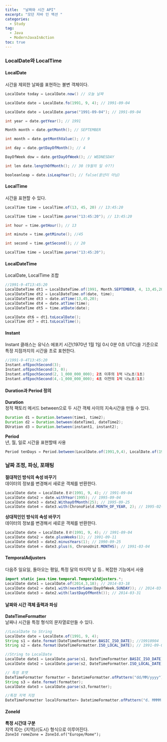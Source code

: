 ```yaml
---
title:  "날짜와 시간 API"
excerpt: "모던 자바 인 액션 "
categories:
  - Study
tag:
  - Java
  - ModernJavaInAction
toc: true
---
```


### LocalDate와 LocalTime


#### LocalDate
시간을 제외한 날짜를 표현하는 불변 객체이다.

``` java
LocalDate today = LocalDate.now() // 오늘 날짜

LocalDate date = LocalDate.fo(1991, 9, 4); // 1991-09-04

LocalDate date = LocalDate.parse("1991-09-04"); // 1991-09-04

int year = date.getYear(); // 1991

Month month = date.getMonth(); // SEPTEMBER

int month = date.getMonthValue(); // 9

int day = date.getDayOfMonth(); // 4

DayOfWeek dow = date.getDayOfWeek(); // WEDNESDAY

int len date.lengthOfMonth(); // 30 (9월의 일 수??)

booleanleap = date.isLeapYear(); // false(윤년이 아님)
```

#### LocalTime
시간을 표현할 수 있다.

``` java
LocalTime time = LocalTime.of(13, 45, 20) // 13:45:20

LocalTime time = LocalTime.parse("13:45:20"); // 13:45:20

int hour = time.getHour(); // 13

int minute = time.getMinute(); //45

int second = time.getSecond(); // 20

LocalTime time = LocalTime.parse("13:45:20");
```

#### LocalDateTime
LocalDate, LocalTime 조합

``` java
//1991-9-4T13:45:20
LocalDateTime dt1 = LocalDateTime.of(1991, Month.SEPTEMBER, 4, 13,45,20);
LocalDateTime dt2 = LocalDateTime.of(date, time);
LocalDateTime dt3 = date.atTime(13,45,20);
LocalDateTime dt4 = date.atTime(time);
LocalDateTime dt5 = time.atDate(date);

LocalDate dt6 = dt1.toLocalDate();
LocalTime dt7 = dt1.toLocalTime();
```

#### Instant
Instant 클래스는 유닉스 에포키 시간(1970년 1월 1일 0시 0분 0초 UTC)을 기준으로 특정 지점까지의 시간을 초로 표현한다.

``` java
//1991-9-4T13:45:20
Instant.ofEpochSecond(3);
Instant.ofEpochSecond(3, 0);
Instant.ofEpochSecond(2, 1_000_000_000); 2초 이후의 1억 나노초(1초)
Instant.ofEpochSecond(4,-1_000_000_000); 4초 이전의 1억 나노초(1초)
```

#### Duration과 Period 정의

**Duration**  
정적 팩토리 메서드 between으로 두 시간 객체 사이의 지속시간을 만들 수 있다.

``` java
Duration d1 = Duration.between(time1, time2); 
Duration d2 = Duration.between(dateTime1, dateTime2);
DUration d3 = Duration.between(instant1, instant2);
```

**Period**  
년, 월, 일로 시간을 표현할때 사용

``` java
Period tenDays = Period.between(LocalDate.of(1991,9,4), LocalDate.of(1991,9,14));
```

### 날짜 조정, 파싱, 포매팅

**절대적인 방식의 속성 바꾸기**  
데이터의 정보를 변경해서 새로운 객체를 반환한다.

``` java
LocalDate date = LocalDate.ㅐㄹ(1991, 9, 4); // 1991-09-04
LocalDate date2 = date.withYear(1995); // 1995-09-04
LocalDate date3 = date2.WithayOfMonth(25); // 1995-09-25
LocalDate date4 = date3.with(ChronoField.MONTH_OF_YEAR, 2); // 1995-02-04
```

**상대적인인 방식의 속성 바꾸기**  
데이터의 정보를 변경해서 새로운 객체를 반환한다.

``` java
LocalDate date = LocalDate.ㅐㄹ(1991, 9, 4); // 1991-09-04
LocalDate date2 = date.plusWeeks(1); // 1991-09-11
LocalDate date3 = date2.minusYears(1); // 1990-09-25
LocalDate date4 = date3.plus(6, ChronoUnit.MONTHS); // 1991-03-04
```

#### TemporalAdjusters
다음주 일요일, 돌아오는 평일, 특정 달의 마지막 날 등.. 복잡한 기능에서 사용

``` java
import static java.time.temporal.TemporalAdjusters.*;
LocalDate date1 = LocalDate.of(2014,3,18); // 2014-03-18
LocalDate date2 = date1.with(nextOrSame(DayOfWeek.SUNDAY)); // 2014-03-23
LocalDate date3 = date2.with(lastDayOfMonth()); // 2014-03-31
```

#### 날짜와 시간 객체 출력과 파싱

**DateTimeFormatter**  
날짜나 시간을 특정 형식의 문자열로만들 수 있다.

``` java
//LocalDate to String
LocalDate date = LocalDate.of(1991, 9, 4);
String s1 = date.format(DateTimeFormatter.BASIC_ISO_DATE); //19910904
String s2 = date.format(DateTimeFormatter.ISO_LOCAL_DATE); // 1991-09-04

//String to LocalDate
LocalDate date1 = LocalDate.parse(s1, DateTimeFormatter.BASIC_ISO_DATE);
LocalDate date2 = LocalDate.parse(s2, DateTimeFormatter.ISO_LOCAL_DATE);

// 특정 포맷
DateTimeFormatter formatter = DatetimeFormatter.ofPattern("dd/MM/yyyy");
String s3 = date.format(formatter);
LocalDate date3 = LocalDate.parse(s3,formatter);

//특정 지역 지정
DateTimeFormatter localFormatter= DatetimeFormatter.ofPattern("d. MMMM yyyy", Locale.ITALIAN);
```

#### ZoneId

**특정 시간대 구분**  
지역 ID는 {지역}/{도시} 형식으로 이루어진다.   
```ZoneId romeZone = ZoneId.of("Europe/Rome");```

